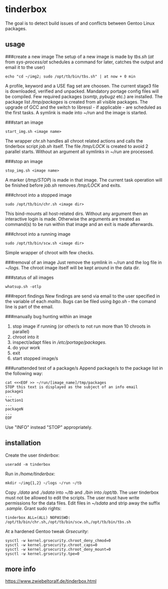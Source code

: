 # tinderbox
The goal is to detect build issues of and conflicts between Gentoo Linux packages.

## usage
###create a new image
The setup of a new image is made by *tbs.sh* (*at* from *sys-process/at* schedules a command for later, catches the output and email it to the user)
    
    echo "cd ~/img2; sudo /opt/tb/bin/tbs.sh" | at now + 0 min

A profile, keyword and a USE flag set are choosen.
The current stage3 file is downloaded, verified and unpacked.
Mandatory portage config files will be compiled.
Few required packages (*ssmtp*, *pybugz* etc.) are installed.
The package list */tmp/packages* is created from all visible packages.
The upgrade of GCC and the switch to libressl - if applicable - are scheduled as the first tasks.
A symlink is made into *~/run* and the image is started.

###start an image
    
    start_img.sh <image name>

The wrapper *chr.sh* handles all chroot related actions and calls the tinderbox script *job.sh* itself.
The file */tmp/LOCK* is created to avoid 2 parallel starts.
Without an argument all symlinks in *~/run* are processed.

###stop an image

    stop_img.sh <image name>

A marker (*/tmp/STOP*) is made in that image.
The current task operation will be finished before *job.sh* removes */tmp/LOCK* and exits.

###chroot into a stopped image
    
    sudo /opt/tb/bin/chr.sh <image dir>

This bind-mounts all host-related dirs. Without any argument then an interactive login is made. Otherwise the arguments are treated as command(s) to be run within that image and an exit is made afterwards.

###chroot into a running image
    
    sudo /opt/tb/bin/scw.sh <image dir>

Simple wrapper of chroot with few checks.

###removal of an image
Just remove the symlink in *~/run* and the log file in *~/logs*.
The chroot image itself will be kept around in the data dir.

###status of all images

    whatsup.sh -otlp

###report findings
New findings are send via email to the user specified in the variable of each *mailto*.
Bugs can be filed using *bgo.sh* - the comand line is part of the email.

###manually bug hunting within an image
1. stop image if running (or other/s to not run more than 10 chroots in parallel)
2. chroot into it
3. inspect/adapt files in */etc/portage/packages.*
4. do your work
5. exit
6. start stopped image/s

###unattended test of a package/s
Append package/s to the package list in the following way:
    
    cat <<<EOF >> ~/run/[image_name]/tmp/packages
    STOP this text is displayed as the subject of an info email
    package1
    ...
    %action1
    ...
    packageN
    ...
    EOF

Use "INFO" instead "STOP" appropriately.

## installation
Create the user *tinderbox*:

    useradd -m tinderbox
Run in */home/tinderbox*:

    mkdir ~/img{1,2} ~/logs ~/run ~/tb
Copy *./data* and *./sdata* into *~/tb* and *./bin* into */opt/tb*.
The user tinderbox must not be allowed to edit the scripts.
The user must have write permissions for the data files.
Edit files in *~/sdata* and strip away the suffix *.sample*.
Grant sudo rights:

    tinderbox ALL=(ALL) NOPASSWD: /opt/tb/bin/chr.sh,/opt/tb/bin/scw.sh,/opt/tb/bin/tbs.sh

At a hardened Gentoo tweak *Grsecurity*:

    sysctl -w kernel.grsecurity.chroot_deny_chmod=0
    sysctl -w kernel.grsecurity.chroot_caps=0
    sysctl -w kernel.grsecurity.chroot_deny_mount=0
    sysctl -w kernel.grsecurity.tpe=0

## more info
https://www.zwiebeltoralf.de/tinderbox.html

